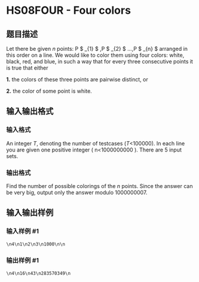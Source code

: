 # HS08FOUR - Four colors

## 题目描述

Let there be given _n_ points: P $ _{1} $ ,P $ _{2} $ ...,P $ _{n} $ arranged in this order on a line. We would like to color them using four colors: white, black, red, and blue, in such a way that for every three consecutive points it is true that either

**1.** the colors of these three points are pairwise distinct, or

**2.** the color of some point is white.

## 输入输出格式

### 输入格式

An integer _T_, denoting the number of testcases (_T_<100000). In each line you are given one positive integer ( n<1000000000 ). There are 5 input sets.

### 输出格式

Find the number of possible colorings of the _n_ points. Since the answer can be very big, output only the answer modulo 1000000007.

## 输入输出样例

### 输入样例 #1

```cpp
\n4\n1\n2\n3\n1000\n\n
```


### 输出样例 #1

```cpp
\n4\n16\n43\n283570349\n
```


